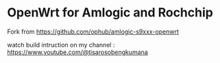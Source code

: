 # OpenWrt for Amlogic and Rochchip

Fork from https://github.com/ophub/amlogic-s9xxx-openwrt

watch build intruction on my channel :
https://www.youtube.com/@tisarosobengkumana
